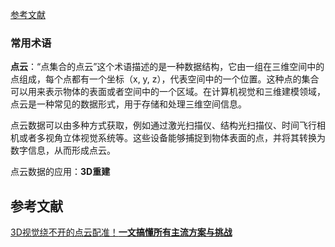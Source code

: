 [参考文献](#参考文献)



### 常用术语

**点云**：“点集合的点云”这个术语描述的是一种数据结构，它由一组在三维空间中的点组成，每个点都有一个坐标（x, y, z），代表空间中的一个位置。这种点的集合可以用来表示物体的表面或者空间中的一个区域。在计算机视觉和三维建模领域，点云是一种常见的数据形式，用于存储和处理三维空间信息。

点云数据可以由多种方式获取，例如通过激光扫描仪、结构光扫描仪、时间飞行相机或者多视角立体视觉系统等。这些设备能够捕捉到物体表面的点，并将其转换为数字信息，从而形成点云。



点云数据的应用：**3D重建**





















































































## 参考文献

[3D视觉绕不开的点云配准！**一文搞懂所有主流方案与挑战**]([3D视觉绕不开的点云配准！一文搞懂所有主流方案与挑战-CSDN博客](https://blog.csdn.net/CV_Autobot/article/details/137318096))
